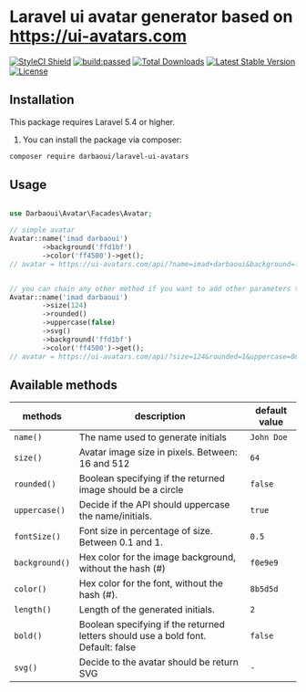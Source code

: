 # Laravel ui avatar generator based on https://ui-avatars.com

<a href="https://github.styleci.io/repos/335413763"><img src="https://github.styleci.io/repos/335413763/shield?branch=master" alt="StyleCI Shield"></a>
<a href="https://app.travis-ci.com/darbaoui/laravel-ui-avatars.svg?branch=master"><img src="https://app.travis-ci.com/darbaoui/laravel-ui-avatars.svg?branch=master" alt="build:passed"></a>
<a href="https://packagist.org/packages/darbaoui/laravel-ui-avatars"><img src="https://img.shields.io/packagist/dt/darbaoui/laravel-ui-avatars.svg?style=flat-square" alt="Total Downloads"></a>
<a href="https://packagist.org/packages/darbaoui/laravel-ui-avatars"><img src="https://img.shields.io/packagist/v/darbaoui/laravel-ui-avatars.svg?style=flat-square" alt="Latest Stable Version"></a>
<a href="https://packagist.org/packages/darbaoui/laravel-ui-avatars"><img src="https://img.shields.io/packagist/l/darbaoui/laravel-ui-avatars.svg?style=flat-square" alt="License"></a>

## Installation

This package requires Laravel 5.4 or higher.

1.  You can install the package via composer:

```bash
composer require darbaoui/laravel-ui-avatars
```

## Usage

```php

use Darbaoui\Avatar\Facades\Avatar;

// simple avatar
Avatar::name('imad darbaoui')
        ->background('ffd1bf')
        ->color('ff4500')->get();
// avatar = https://ui-avatars.com/api/?name=imad+darbaoui&background=ffd1bf&color=ff4500


// you can chain any other method if you want to add other parameters to your avatar
Avatar::name('imad darbaoui')
        ->size(124)
        ->rounded()
        ->uppercase(false)
        ->svg()
        ->background('ffd1bf')
        ->color('ff4500')->get();
// avatar = https://ui-avatars.com/api/?size=124&rounded=1&uppercase=0&format=svg&name=imad+darbaoui&background=ffd1bf&color=ff4500
```

## Available methods

| methods        | description                                                                       | default value |
| -------------- | --------------------------------------------------------------------------------- | ------------- |
| `name()`       | The name used to generate initials                                                | `John Doe`    |
| `size()`       | Avatar image size in pixels. Between: 16 and 512                                  | `64`          |
| `rounded()`    | Boolean specifying if the returned image should be a circle                       | `false`       |
| `uppercase()`  | Decide if the API should uppercase the name/initials.                             | `true`        |
| `fontSize()`   | Font size in percentage of size. Between 0.1 and 1.                               | `0.5`         |
| `background()` | Hex color for the image background, without the hash (#)                          | `f0e9e9`      |
| `color()`      | Hex color for the font, without the hash (#).                                     | `8b5d5d`      |
| `length()`     | Length of the generated initials.                                                 | `2`           |
| `bold()`       | Boolean specifying if the returned letters should use a bold font. Default: false | `false`       |
| `svg()`        | Decide to the avatar should be return SVG                                         | `-`           |
